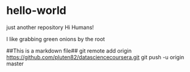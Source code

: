 # hello-world
just another repository
Hi Humans!

I like grabbing green onions by the root

##This is a markdown file##
git remote add origin https://github.com/pluten82/datasciencecoursera.git
git push -u origin master
